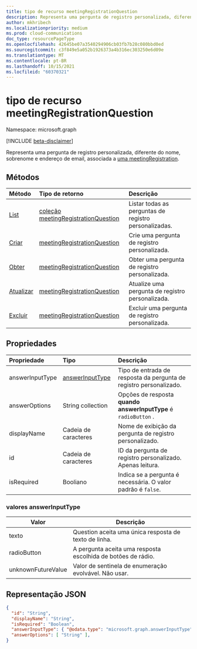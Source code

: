 ```yaml
---
title: tipo de recurso meetingRegistrationQuestion
description: Representa uma pergunta de registro personalizada, diferente do nome, sobrenome e endereço de email, associada a uma meetingRegistration.
author: mkhribech
ms.localizationpriority: medium
ms.prod: cloud-communications
doc_type: resourcePageType
ms.openlocfilehash: 42645be07a3540294906cb03fb7b28c080bbd0ed
ms.sourcegitcommit: c3f849e5a052b1926373a4b316ec303250e6d09e
ms.translationtype: MT
ms.contentlocale: pt-BR
ms.lasthandoff: 10/15/2021
ms.locfileid: "60370321"
---
```

# <a name="meetingregistrationquestion-resource-type"></a>tipo de recurso meetingRegistrationQuestion

Namespace: microsoft.graph

[!INCLUDE [beta-disclaimer](../../includes/beta-disclaimer.md)]

Representa uma pergunta de registro personalizada, diferente do nome, sobrenome e endereço de email, associada a [uma meetingRegistration](meetingRegistration.md).

## <a name="methods"></a>Métodos

| Método | Tipo de retorno | Descrição |
| :----- | :---------- | :---------- |
|[List](../api/meetingregistration-list-customquestions.md) | [coleção meetingRegistrationQuestion](meetingregistrationquestion.md) | Listar todas as perguntas de registro personalizadas. |
|[Criar](../api/meetingregistration-post-customquestions.md) | [meetingRegistrationQuestion](meetingregistrationquestion.md) | Crie uma pergunta de registro personalizada. |
|[Obter](../api/meetingregistrationquestion-get.md) | [meetingRegistrationQuestion](meetingregistrationquestion.md) | Obter uma pergunta de registro personalizada. |
|[Atualizar](../api/meetingregistrationquestion-update.md) | [meetingRegistrationQuestion](meetingregistrationquestion.md) | Atualize uma pergunta de registro personalizada. |
|[Excluir](../api/meetingregistrationquestion-delete.md) | [meetingRegistrationQuestion](meetingregistrationquestion.md) | Excluir uma pergunta de registro personalizada. |

## <a name="properties"></a>Propriedades

| Propriedade | Tipo | Descrição |
| :------- | :--- | :---------- |
| answerInputType | [answerInputType](#answerinputtype-values) | Tipo de entrada de resposta da pergunta de registro personalizado. |
| answerOptions | String collection | Opções de resposta **quando answerInputType** é `radioButton` . |
| displayName | Cadeia de caracteres | Nome de exibição da pergunta de registro personalizado. |
| id | Cadeia de caracteres | ID da pergunta de registro personalizado. Apenas leitura. |
| isRequired | Booliano | Indica se a pergunta é necessária. O valor padrão é `false`. |

### <a name="answerinputtype-values"></a>valores answerInputType

| Valor              | Descrição |
|--------------------|-------------|
| texto | Question aceita uma única resposta de texto de linha. |
| radioButton | A pergunta aceita uma resposta escolhida de botões de rádio. |
| unknownFutureValue | Valor de sentinela de enumeração evolvável. Não usar. |

## <a name="json-representation"></a>Representação JSON

<!-- {
  "blockType": "resource",
  "@odata.type": "microsoft.graph.meetingRegistrationQuestion"
}-->

```json
{
  "id": "String",
  "displayName": "String",
  "isRequired": "Boolean",
  "answerInputType": { "@odata.type": "microsoft.graph.answerInputType" },
  "answerOptions": [ "String" ],
}
```

